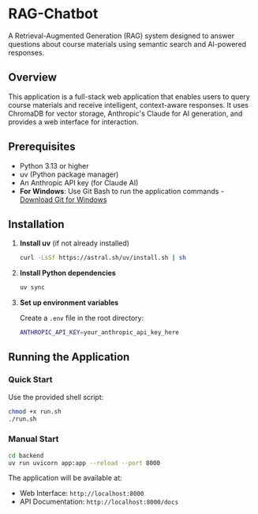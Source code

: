 # RAG-Chatbot

A Retrieval-Augmented Generation (RAG) system designed to answer questions about course materials using semantic search and AI-powered responses.

## Overview

This application is a full-stack web application that enables users to query course materials and receive intelligent, context-aware responses. It uses ChromaDB for vector storage, Anthropic's Claude for AI generation, and provides a web interface for interaction.


## Prerequisites

- Python 3.13 or higher
- uv (Python package manager)
- An Anthropic API key (for Claude AI)
- **For Windows**: Use Git Bash to run the application commands - [Download Git for Windows](https://git-scm.com/downloads/win)

## Installation

1. **Install uv** (if not already installed)
   ```bash
   curl -LsSf https://astral.sh/uv/install.sh | sh
   ```

2. **Install Python dependencies**
   ```bash
   uv sync
   ```

3. **Set up environment variables**
   
   Create a `.env` file in the root directory:
   ```bash
   ANTHROPIC_API_KEY=your_anthropic_api_key_here
   ```

## Running the Application

### Quick Start

Use the provided shell script:
```bash
chmod +x run.sh
./run.sh
```

### Manual Start

```bash
cd backend
uv run uvicorn app:app --reload --port 8000
```

The application will be available at:
- Web Interface: `http://localhost:8000`
- API Documentation: `http://localhost:8000/docs`
